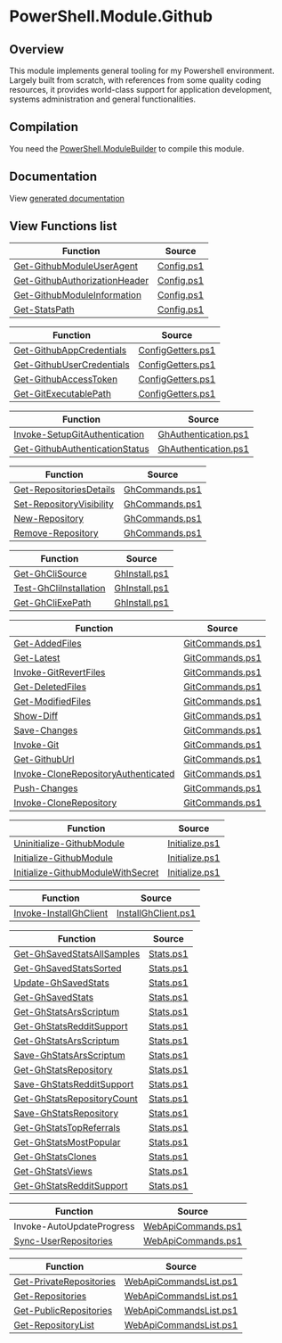 # PowerShell.Module.Github

## Overview

This module implements general tooling for my Powershell environment. Largely built from scratch, with references from some quality coding resources, it provides world-class support for application development, systems administration and general functionalities.

## Compilation

You need the [PowerShell.ModuleBuilder](https://github.com/arsscriptum/PowerShell.ModuleBuilder) to compile this module.

## Documentation

View [generated documentation](https://github.com/arsscriptum/PowerShell.Module.Github/tree/master/doc)

## View Functions list



|  **Function**                       |  **Source**           |
|-------------------------------------|-----------------------|
| [Get-GithubModuleUserAgent](https://github.com/arsscriptum/PowerShell.Module.Github/blob/master/doc/Get-GithubModuleUserAgent.md)           | [Config.ps1](https://github.com/arsscriptum/PowerShell.Module.Github/blob/master/src/Config.ps1)           |
| [Get-GithubAuthorizationHeader](https://github.com/arsscriptum/PowerShell.Module.Github/blob/master/doc/Get-GithubAuthorizationHeader.md)       | [Config.ps1](https://github.com/arsscriptum/PowerShell.Module.Github/blob/master/src/Config.ps1)       |
| [Get-GithubModuleInformation](https://github.com/arsscriptum/PowerShell.Module.Github/blob/master/doc/Get-GithubModuleInformation.md)         | [Config.ps1](https://github.com/arsscriptum/PowerShell.Module.Github/blob/master/src/Config.ps1)         |
| [Get-StatsPath](https://github.com/arsscriptum/PowerShell.Module.Github/blob/master/doc/Get-StatsPath.md)                       | [Config.ps1](https://github.com/arsscriptum/PowerShell.Module.Github/blob/master/src/Config.ps1)                       |



|  **Function**                               |  **Source**     |
|---------------------------------------------|-----------------|
| [Get-GithubAppCredentials](https://github.com/arsscriptum/PowerShell.Module.Github/blob/master/doc/Get-GithubAppCredentials.md)                    | [ConfigGetters.ps1](https://github.com/arsscriptum/PowerShell.Module.Github/blob/master/src/ConfigGetters.ps1)                    |
| [Get-GithubUserCredentials](https://github.com/arsscriptum/PowerShell.Module.Github/blob/master/doc/Get-GithubUserCredentials.md)                   | [ConfigGetters.ps1](https://github.com/arsscriptum/PowerShell.Module.Github/blob/master/src/ConfigGetters.ps1)                   |
| [Get-GithubAccessToken](https://github.com/arsscriptum/PowerShell.Module.Github/blob/master/doc/Get-GithubAccessToken.md)                       | [ConfigGetters.ps1](https://github.com/arsscriptum/PowerShell.Module.Github/blob/master/src/ConfigGetters.ps1)                       |
| [Get-GitExecutablePath](https://github.com/arsscriptum/PowerShell.Module.Github/blob/master/doc/Get-GitExecutablePath.md)                       | [ConfigGetters.ps1](https://github.com/arsscriptum/PowerShell.Module.Github/blob/master/src/ConfigGetters.ps1)                       |



|  **Function**                                   |  **Source**        |
|-------------------------------------------------|--------------------|
| [Invoke-SetupGitAuthentication](https://github.com/arsscriptum/PowerShell.Module.Github/blob/master/doc/Invoke-SetupGitAuthentication.md)                   | [GhAuthentication.ps1](https://github.com/arsscriptum/PowerShell.Module.Github/blob/master/src/GhAuthentication.ps1)                   |
| [Get-GithubAuthenticationStatus](https://github.com/arsscriptum/PowerShell.Module.Github/blob/master/doc/Get-GithubAuthenticationStatus.md)                  | [GhAuthentication.ps1](https://github.com/arsscriptum/PowerShell.Module.Github/blob/master/src/GhAuthentication.ps1)                  |



|  **Function**                                           |  **Source**             |
|---------------------------------------------------------|-------------------------|
| [Get-RepositoriesDetails](https://github.com/arsscriptum/PowerShell.Module.Github/blob/master/doc/Get-RepositoriesDetails.md)                                 | [GhCommands.ps1](https://github.com/arsscriptum/PowerShell.Module.Github/blob/master/src/GhCommands.ps1)                                 |
| [Set-RepositoryVisibility](https://github.com/arsscriptum/PowerShell.Module.Github/blob/master/doc/Set-RepositoryVisibility.md)                                | [GhCommands.ps1](https://github.com/arsscriptum/PowerShell.Module.Github/blob/master/src/GhCommands.ps1)                                |
| [New-Repository](https://github.com/arsscriptum/PowerShell.Module.Github/blob/master/doc/New-Repository.md)                                          | [GhCommands.ps1](https://github.com/arsscriptum/PowerShell.Module.Github/blob/master/src/GhCommands.ps1)                                          |
| [Remove-Repository](https://github.com/arsscriptum/PowerShell.Module.Github/blob/master/doc/Remove-Repository.md)                                       | [GhCommands.ps1](https://github.com/arsscriptum/PowerShell.Module.Github/blob/master/src/GhCommands.ps1)                                       |



|  **Function**                                                 |  **Source**                   |
|---------------------------------------------------------------|-------------------------------|
| [Get-GhCliSource](https://github.com/arsscriptum/PowerShell.Module.Github/blob/master/doc/Get-GhCliSource.md)                                               | [GhInstall.ps1](https://github.com/arsscriptum/PowerShell.Module.Github/blob/master/src/GhInstall.ps1)                                               |
| [Test-GhCliInstallation](https://github.com/arsscriptum/PowerShell.Module.Github/blob/master/doc/Test-GhCliInstallation.md)                                        | [GhInstall.ps1](https://github.com/arsscriptum/PowerShell.Module.Github/blob/master/src/GhInstall.ps1)                                        |
| [Get-GhCliExePath](https://github.com/arsscriptum/PowerShell.Module.Github/blob/master/doc/Get-GhCliExePath.md)                                              | [GhInstall.ps1](https://github.com/arsscriptum/PowerShell.Module.Github/blob/master/src/GhInstall.ps1)                                              |



|  **Function**                                                                         |  **Source**                                           |
|---------------------------------------------------------------------------------------|-------------------------------------------------------|
| [Get-AddedFiles](https://github.com/arsscriptum/PowerShell.Module.Github/blob/master/doc/Get-AddedFiles.md)                                                                        | [GitCommands.ps1](https://github.com/arsscriptum/PowerShell.Module.Github/blob/master/src/GitCommands.ps1)                                                                        |
| [Get-Latest](https://github.com/arsscriptum/PowerShell.Module.Github/blob/master/doc/Get-Latest.md)                                                                            | [GitCommands.ps1](https://github.com/arsscriptum/PowerShell.Module.Github/blob/master/src/GitCommands.ps1)                                                                            |
| [Invoke-GitRevertFiles](https://github.com/arsscriptum/PowerShell.Module.Github/blob/master/doc/Invoke-GitRevertFiles.md)                                                                 | [GitCommands.ps1](https://github.com/arsscriptum/PowerShell.Module.Github/blob/master/src/GitCommands.ps1)                                                                 |
| [Get-DeletedFiles](https://github.com/arsscriptum/PowerShell.Module.Github/blob/master/doc/Get-DeletedFiles.md)                                                                      | [GitCommands.ps1](https://github.com/arsscriptum/PowerShell.Module.Github/blob/master/src/GitCommands.ps1)                                                                      |
| [Get-ModifiedFiles](https://github.com/arsscriptum/PowerShell.Module.Github/blob/master/doc/Get-ModifiedFiles.md)                                                                     | [GitCommands.ps1](https://github.com/arsscriptum/PowerShell.Module.Github/blob/master/src/GitCommands.ps1)                                                                     |
| [Show-Diff](https://github.com/arsscriptum/PowerShell.Module.Github/blob/master/doc/Show-Diff.md)                                                                             | [GitCommands.ps1](https://github.com/arsscriptum/PowerShell.Module.Github/blob/master/src/GitCommands.ps1)                                                                             |
| [Save-Changes](https://github.com/arsscriptum/PowerShell.Module.Github/blob/master/doc/Save-Changes.md)                                                                          | [GitCommands.ps1](https://github.com/arsscriptum/PowerShell.Module.Github/blob/master/src/GitCommands.ps1)                                                                          |
| [Invoke-Git](https://github.com/arsscriptum/PowerShell.Module.Github/blob/master/doc/Invoke-Git.md)                                                                            | [GitCommands.ps1](https://github.com/arsscriptum/PowerShell.Module.Github/blob/master/src/GitCommands.ps1)                                                                            |
| [Get-GithubUrl](https://github.com/arsscriptum/PowerShell.Module.Github/blob/master/doc/Get-GithubUrl.md)                                                                         | [GitCommands.ps1](https://github.com/arsscriptum/PowerShell.Module.Github/blob/master/src/GitCommands.ps1)                                                                         |
| [Invoke-CloneRepositoryAuthenticated](https://github.com/arsscriptum/PowerShell.Module.Github/blob/master/doc/Invoke-CloneRepositoryAuthenticated.md)                                                   | [GitCommands.ps1](https://github.com/arsscriptum/PowerShell.Module.Github/blob/master/src/GitCommands.ps1)                                                   |
| [Push-Changes](https://github.com/arsscriptum/PowerShell.Module.Github/blob/master/doc/Push-Changes.md)                                                                          | [GitCommands.ps1](https://github.com/arsscriptum/PowerShell.Module.Github/blob/master/src/GitCommands.ps1)                                                                          |
| [Invoke-CloneRepository](https://github.com/arsscriptum/PowerShell.Module.Github/blob/master/doc/Invoke-CloneRepository.md)                                                                | [GitCommands.ps1](https://github.com/arsscriptum/PowerShell.Module.Github/blob/master/src/GitCommands.ps1)                                                                |



|  **Function**                                                                               |  **Source**                                                 |
|---------------------------------------------------------------------------------------------|-------------------------------------------------------------|
| [Uninitialize-GithubModule](https://github.com/arsscriptum/PowerShell.Module.Github/blob/master/doc/Uninitialize-GithubModule.md)                                                                   | [Initialize.ps1](https://github.com/arsscriptum/PowerShell.Module.Github/blob/master/src/Initialize.ps1)                                                                   |
| [Initialize-GithubModule](https://github.com/arsscriptum/PowerShell.Module.Github/blob/master/doc/Initialize-GithubModule.md)                                                                     | [Initialize.ps1](https://github.com/arsscriptum/PowerShell.Module.Github/blob/master/src/Initialize.ps1)                                                                     |
| [Initialize-GithubModuleWithSecret](https://github.com/arsscriptum/PowerShell.Module.Github/blob/master/doc/Initialize-GithubModuleWithSecret.md)                                                           | [Initialize.ps1](https://github.com/arsscriptum/PowerShell.Module.Github/blob/master/src/Initialize.ps1)                                                           |



|  **Function**                                                                                 |  **Source**                                                   |
|-----------------------------------------------------------------------------------------------|---------------------------------------------------------------|
| [Invoke-InstallGhClient](https://github.com/arsscriptum/PowerShell.Module.Github/blob/master/doc/Invoke-InstallGhClient.md)                                                                        | [InstallGhClient.ps1](https://github.com/arsscriptum/PowerShell.Module.Github/blob/master/src/InstallGhClient.ps1)                                                                        |



|  **Function**                                                                                                                   |  **Source**                                                                                     |
|---------------------------------------------------------------------------------------------------------------------------------|-------------------------------------------------------------------------------------------------|
| [Get-GhSavedStatsAllSamples](https://github.com/arsscriptum/PowerShell.Module.Github/blob/master/doc/Get-GhSavedStatsAllSamples.md)                                                                                                      | [Stats.ps1](https://github.com/arsscriptum/PowerShell.Module.Github/blob/master/src/Stats.ps1)                                                                                                      |
| [Get-GhSavedStatsSorted](https://github.com/arsscriptum/PowerShell.Module.Github/blob/master/doc/Get-GhSavedStatsSorted.md)                                                                                                          | [Stats.ps1](https://github.com/arsscriptum/PowerShell.Module.Github/blob/master/src/Stats.ps1)                                                                                                          |
| [Update-GhSavedStats](https://github.com/arsscriptum/PowerShell.Module.Github/blob/master/doc/Update-GhSavedStats.md)                                                                                                             | [Stats.ps1](https://github.com/arsscriptum/PowerShell.Module.Github/blob/master/src/Stats.ps1)                                                                                                             |
| [Get-GhSavedStats](https://github.com/arsscriptum/PowerShell.Module.Github/blob/master/doc/Get-GhSavedStats.md)                                                                                                                | [Stats.ps1](https://github.com/arsscriptum/PowerShell.Module.Github/blob/master/src/Stats.ps1)                                                                                                                |
| [Get-GhStatsArsScriptum](https://github.com/arsscriptum/PowerShell.Module.Github/blob/master/doc/Get-GhStatsArsScriptum.md)                                                                                                          | [Stats.ps1](https://github.com/arsscriptum/PowerShell.Module.Github/blob/master/src/Stats.ps1)                                                                                                          |
| [Get-GhStatsRedditSupport](https://github.com/arsscriptum/PowerShell.Module.Github/blob/master/doc/Get-GhStatsRedditSupport.md)                                                                                                        | [Stats.ps1](https://github.com/arsscriptum/PowerShell.Module.Github/blob/master/src/Stats.ps1)                                                                                                        |
| [Get-GhStatsArsScriptum](https://github.com/arsscriptum/PowerShell.Module.Github/blob/master/doc/Get-GhStatsArsScriptum.md)                                                                                                          | [Stats.ps1](https://github.com/arsscriptum/PowerShell.Module.Github/blob/master/src/Stats.ps1)                                                                                                          |
| [Save-GhStatsArsScriptum](https://github.com/arsscriptum/PowerShell.Module.Github/blob/master/doc/Save-GhStatsArsScriptum.md)                                                                                                         | [Stats.ps1](https://github.com/arsscriptum/PowerShell.Module.Github/blob/master/src/Stats.ps1)                                                                                                         |
| [Get-GhStatsRepository](https://github.com/arsscriptum/PowerShell.Module.Github/blob/master/doc/Get-GhStatsRepository.md)                                                                                                           | [Stats.ps1](https://github.com/arsscriptum/PowerShell.Module.Github/blob/master/src/Stats.ps1)                                                                                                           |
| [Save-GhStatsRedditSupport](https://github.com/arsscriptum/PowerShell.Module.Github/blob/master/doc/Save-GhStatsRedditSupport.md)                                                                                                       | [Stats.ps1](https://github.com/arsscriptum/PowerShell.Module.Github/blob/master/src/Stats.ps1)                                                                                                       |
| [Get-GhStatsRepositoryCount](https://github.com/arsscriptum/PowerShell.Module.Github/blob/master/doc/Get-GhStatsRepositoryCount.md)                                                                                                      | [Stats.ps1](https://github.com/arsscriptum/PowerShell.Module.Github/blob/master/src/Stats.ps1)                                                                                                      |
| [Save-GhStatsRepository](https://github.com/arsscriptum/PowerShell.Module.Github/blob/master/doc/Save-GhStatsRepository.md)                                                                                                          | [Stats.ps1](https://github.com/arsscriptum/PowerShell.Module.Github/blob/master/src/Stats.ps1)                                                                                                          |
| [Get-GhStatsTopReferrals](https://github.com/arsscriptum/PowerShell.Module.Github/blob/master/doc/Get-GhStatsTopReferrals.md)                                                                                                         | [Stats.ps1](https://github.com/arsscriptum/PowerShell.Module.Github/blob/master/src/Stats.ps1)                                                                                                         |
| [Get-GhStatsMostPopular](https://github.com/arsscriptum/PowerShell.Module.Github/blob/master/doc/Get-GhStatsMostPopular.md)                                                                                                          | [Stats.ps1](https://github.com/arsscriptum/PowerShell.Module.Github/blob/master/src/Stats.ps1)                                                                                                          |
| [Get-GhStatsClones](https://github.com/arsscriptum/PowerShell.Module.Github/blob/master/doc/Get-GhStatsClones.md)                                                                                                               | [Stats.ps1](https://github.com/arsscriptum/PowerShell.Module.Github/blob/master/src/Stats.ps1)                                                                                                               |
| [Get-GhStatsViews](https://github.com/arsscriptum/PowerShell.Module.Github/blob/master/doc/Get-GhStatsViews.md)                                                                                                                | [Stats.ps1](https://github.com/arsscriptum/PowerShell.Module.Github/blob/master/src/Stats.ps1)                                                                                                                |
| [Get-GhStatsRedditSupport](https://github.com/arsscriptum/PowerShell.Module.Github/blob/master/doc/Get-GhStatsRedditSupport.md)                                                                                                        | [Stats.ps1](https://github.com/arsscriptum/PowerShell.Module.Github/blob/master/src/Stats.ps1)                                                                                                        |



|  **Function**                                                                                                                       |  **Source**                                                                                         |
|-------------------------------------------------------------------------------------------------------------------------------------|-----------------------------------------------------------------------------------------------------|
| Invoke-AutoUpdateProgress                                                                                                           | [WebApiCommands.ps1](https://github.com/arsscriptum/PowerShell.Module.Github/blob/master/src/WebApiCommands.ps1)                                                                                                           |
| [Sync-UserRepositories](https://github.com/arsscriptum/PowerShell.Module.Github/blob/master/doc/Sync-UserRepositories.md)                                                                                                               | [WebApiCommands.ps1](https://github.com/arsscriptum/PowerShell.Module.Github/blob/master/src/WebApiCommands.ps1)                                                                                                               |



|  **Function**                                                                                                                               |  **Source**                                                                                                 |
|---------------------------------------------------------------------------------------------------------------------------------------------|-------------------------------------------------------------------------------------------------------------|
| [Get-PrivateRepositories](https://github.com/arsscriptum/PowerShell.Module.Github/blob/master/doc/Get-PrivateRepositories.md)                                                                                                                     | [WebApiCommandsList.ps1](https://github.com/arsscriptum/PowerShell.Module.Github/blob/master/src/WebApiCommandsList.ps1)                                                                                                                     |
| [Get-Repositories](https://github.com/arsscriptum/PowerShell.Module.Github/blob/master/doc/Get-Repositories.md)                                                                                                                            | [WebApiCommandsList.ps1](https://github.com/arsscriptum/PowerShell.Module.Github/blob/master/src/WebApiCommandsList.ps1)                                                                                                                            |
| [Get-PublicRepositories](https://github.com/arsscriptum/PowerShell.Module.Github/blob/master/doc/Get-PublicRepositories.md)                                                                                                                      | [WebApiCommandsList.ps1](https://github.com/arsscriptum/PowerShell.Module.Github/blob/master/src/WebApiCommandsList.ps1)                                                                                                                      |
| [Get-RepositoryList](https://github.com/arsscriptum/PowerShell.Module.Github/blob/master/doc/Get-RepositoryList.md)                                                                                                                          | [WebApiCommandsList.ps1](https://github.com/arsscriptum/PowerShell.Module.Github/blob/master/src/WebApiCommandsList.ps1)                                                                                                                          |

